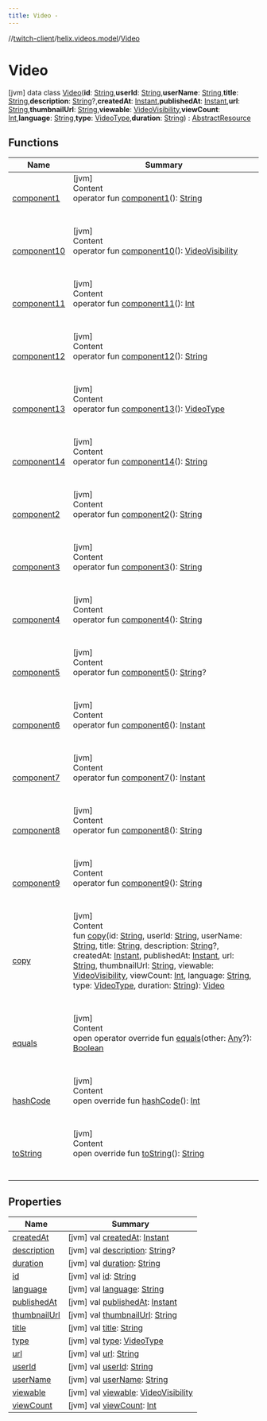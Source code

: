 ```yaml
---
title: Video -
---
```

//[twitch-client](../../index.md)/[helix.videos.model](../index.md)/[Video](index.md)



# Video  
 [jvm] data class [Video](index.md)(**id**: [String](https://kotlinlang.org/api/latest/jvm/stdlib/kotlin/-string/index.html),**userId**: [String](https://kotlinlang.org/api/latest/jvm/stdlib/kotlin/-string/index.html),**userName**: [String](https://kotlinlang.org/api/latest/jvm/stdlib/kotlin/-string/index.html),**title**: [String](https://kotlinlang.org/api/latest/jvm/stdlib/kotlin/-string/index.html),**description**: [String](https://kotlinlang.org/api/latest/jvm/stdlib/kotlin/-string/index.html)?,**createdAt**: [Instant](https://docs.oracle.com/javase/8/docs/api/java/time/Instant.html),**publishedAt**: [Instant](https://docs.oracle.com/javase/8/docs/api/java/time/Instant.html),**url**: [String](https://kotlinlang.org/api/latest/jvm/stdlib/kotlin/-string/index.html),**thumbnailUrl**: [String](https://kotlinlang.org/api/latest/jvm/stdlib/kotlin/-string/index.html),**viewable**: [VideoVisibility](../-video-visibility/index.md),**viewCount**: [Int](https://kotlinlang.org/api/latest/jvm/stdlib/kotlin/-int/index.html),**language**: [String](https://kotlinlang.org/api/latest/jvm/stdlib/kotlin/-string/index.html),**type**: [VideoType](../-video-type/index.md),**duration**: [String](https://kotlinlang.org/api/latest/jvm/stdlib/kotlin/-string/index.html)) : [AbstractResource](../../helix.http.model/-abstract-resource/index.md)   


## Functions  
  
|  Name|  Summary| 
|---|---|
| [component1](component1.md)| [jvm]  <br>Content  <br>operator fun [component1](component1.md)(): [String](https://kotlinlang.org/api/latest/jvm/stdlib/kotlin/-string/index.html)  <br><br><br>
| [component10](component10.md)| [jvm]  <br>Content  <br>operator fun [component10](component10.md)(): [VideoVisibility](../-video-visibility/index.md)  <br><br><br>
| [component11](component11.md)| [jvm]  <br>Content  <br>operator fun [component11](component11.md)(): [Int](https://kotlinlang.org/api/latest/jvm/stdlib/kotlin/-int/index.html)  <br><br><br>
| [component12](component12.md)| [jvm]  <br>Content  <br>operator fun [component12](component12.md)(): [String](https://kotlinlang.org/api/latest/jvm/stdlib/kotlin/-string/index.html)  <br><br><br>
| [component13](component13.md)| [jvm]  <br>Content  <br>operator fun [component13](component13.md)(): [VideoType](../-video-type/index.md)  <br><br><br>
| [component14](component14.md)| [jvm]  <br>Content  <br>operator fun [component14](component14.md)(): [String](https://kotlinlang.org/api/latest/jvm/stdlib/kotlin/-string/index.html)  <br><br><br>
| [component2](component2.md)| [jvm]  <br>Content  <br>operator fun [component2](component2.md)(): [String](https://kotlinlang.org/api/latest/jvm/stdlib/kotlin/-string/index.html)  <br><br><br>
| [component3](component3.md)| [jvm]  <br>Content  <br>operator fun [component3](component3.md)(): [String](https://kotlinlang.org/api/latest/jvm/stdlib/kotlin/-string/index.html)  <br><br><br>
| [component4](component4.md)| [jvm]  <br>Content  <br>operator fun [component4](component4.md)(): [String](https://kotlinlang.org/api/latest/jvm/stdlib/kotlin/-string/index.html)  <br><br><br>
| [component5](component5.md)| [jvm]  <br>Content  <br>operator fun [component5](component5.md)(): [String](https://kotlinlang.org/api/latest/jvm/stdlib/kotlin/-string/index.html)?  <br><br><br>
| [component6](component6.md)| [jvm]  <br>Content  <br>operator fun [component6](component6.md)(): [Instant](https://docs.oracle.com/javase/8/docs/api/java/time/Instant.html)  <br><br><br>
| [component7](component7.md)| [jvm]  <br>Content  <br>operator fun [component7](component7.md)(): [Instant](https://docs.oracle.com/javase/8/docs/api/java/time/Instant.html)  <br><br><br>
| [component8](component8.md)| [jvm]  <br>Content  <br>operator fun [component8](component8.md)(): [String](https://kotlinlang.org/api/latest/jvm/stdlib/kotlin/-string/index.html)  <br><br><br>
| [component9](component9.md)| [jvm]  <br>Content  <br>operator fun [component9](component9.md)(): [String](https://kotlinlang.org/api/latest/jvm/stdlib/kotlin/-string/index.html)  <br><br><br>
| [copy](copy.md)| [jvm]  <br>Content  <br>fun [copy](copy.md)(id: [String](https://kotlinlang.org/api/latest/jvm/stdlib/kotlin/-string/index.html), userId: [String](https://kotlinlang.org/api/latest/jvm/stdlib/kotlin/-string/index.html), userName: [String](https://kotlinlang.org/api/latest/jvm/stdlib/kotlin/-string/index.html), title: [String](https://kotlinlang.org/api/latest/jvm/stdlib/kotlin/-string/index.html), description: [String](https://kotlinlang.org/api/latest/jvm/stdlib/kotlin/-string/index.html)?, createdAt: [Instant](https://docs.oracle.com/javase/8/docs/api/java/time/Instant.html), publishedAt: [Instant](https://docs.oracle.com/javase/8/docs/api/java/time/Instant.html), url: [String](https://kotlinlang.org/api/latest/jvm/stdlib/kotlin/-string/index.html), thumbnailUrl: [String](https://kotlinlang.org/api/latest/jvm/stdlib/kotlin/-string/index.html), viewable: [VideoVisibility](../-video-visibility/index.md), viewCount: [Int](https://kotlinlang.org/api/latest/jvm/stdlib/kotlin/-int/index.html), language: [String](https://kotlinlang.org/api/latest/jvm/stdlib/kotlin/-string/index.html), type: [VideoType](../-video-type/index.md), duration: [String](https://kotlinlang.org/api/latest/jvm/stdlib/kotlin/-string/index.html)): [Video](index.md)  <br><br><br>
| [equals](https://kotlinlang.org/api/latest/jvm/stdlib/kotlin/-any/equals.html)| [jvm]  <br>Content  <br>open operator override fun [equals](https://kotlinlang.org/api/latest/jvm/stdlib/kotlin/-any/equals.html)(other: [Any](https://kotlinlang.org/api/latest/jvm/stdlib/kotlin/-any/index.html)?): [Boolean](https://kotlinlang.org/api/latest/jvm/stdlib/kotlin/-boolean/index.html)  <br><br><br>
| [hashCode](https://kotlinlang.org/api/latest/jvm/stdlib/kotlin/-any/hash-code.html)| [jvm]  <br>Content  <br>open override fun [hashCode](https://kotlinlang.org/api/latest/jvm/stdlib/kotlin/-any/hash-code.html)(): [Int](https://kotlinlang.org/api/latest/jvm/stdlib/kotlin/-int/index.html)  <br><br><br>
| [toString](https://kotlinlang.org/api/latest/jvm/stdlib/kotlin/-any/to-string.html)| [jvm]  <br>Content  <br>open override fun [toString](https://kotlinlang.org/api/latest/jvm/stdlib/kotlin/-any/to-string.html)(): [String](https://kotlinlang.org/api/latest/jvm/stdlib/kotlin/-string/index.html)  <br><br><br>


## Properties  
  
|  Name|  Summary| 
|---|---|
| [createdAt](index.md#helix.videos.model/Video/createdAt/#/PointingToDeclaration/)|  [jvm] val [createdAt](index.md#helix.videos.model/Video/createdAt/#/PointingToDeclaration/): [Instant](https://docs.oracle.com/javase/8/docs/api/java/time/Instant.html)   <br>
| [description](index.md#helix.videos.model/Video/description/#/PointingToDeclaration/)|  [jvm] val [description](index.md#helix.videos.model/Video/description/#/PointingToDeclaration/): [String](https://kotlinlang.org/api/latest/jvm/stdlib/kotlin/-string/index.html)?   <br>
| [duration](index.md#helix.videos.model/Video/duration/#/PointingToDeclaration/)|  [jvm] val [duration](index.md#helix.videos.model/Video/duration/#/PointingToDeclaration/): [String](https://kotlinlang.org/api/latest/jvm/stdlib/kotlin/-string/index.html)   <br>
| [id](index.md#helix.videos.model/Video/id/#/PointingToDeclaration/)|  [jvm] val [id](index.md#helix.videos.model/Video/id/#/PointingToDeclaration/): [String](https://kotlinlang.org/api/latest/jvm/stdlib/kotlin/-string/index.html)   <br>
| [language](index.md#helix.videos.model/Video/language/#/PointingToDeclaration/)|  [jvm] val [language](index.md#helix.videos.model/Video/language/#/PointingToDeclaration/): [String](https://kotlinlang.org/api/latest/jvm/stdlib/kotlin/-string/index.html)   <br>
| [publishedAt](index.md#helix.videos.model/Video/publishedAt/#/PointingToDeclaration/)|  [jvm] val [publishedAt](index.md#helix.videos.model/Video/publishedAt/#/PointingToDeclaration/): [Instant](https://docs.oracle.com/javase/8/docs/api/java/time/Instant.html)   <br>
| [thumbnailUrl](index.md#helix.videos.model/Video/thumbnailUrl/#/PointingToDeclaration/)|  [jvm] val [thumbnailUrl](index.md#helix.videos.model/Video/thumbnailUrl/#/PointingToDeclaration/): [String](https://kotlinlang.org/api/latest/jvm/stdlib/kotlin/-string/index.html)   <br>
| [title](index.md#helix.videos.model/Video/title/#/PointingToDeclaration/)|  [jvm] val [title](index.md#helix.videos.model/Video/title/#/PointingToDeclaration/): [String](https://kotlinlang.org/api/latest/jvm/stdlib/kotlin/-string/index.html)   <br>
| [type](index.md#helix.videos.model/Video/type/#/PointingToDeclaration/)|  [jvm] val [type](index.md#helix.videos.model/Video/type/#/PointingToDeclaration/): [VideoType](../-video-type/index.md)   <br>
| [url](index.md#helix.videos.model/Video/url/#/PointingToDeclaration/)|  [jvm] val [url](index.md#helix.videos.model/Video/url/#/PointingToDeclaration/): [String](https://kotlinlang.org/api/latest/jvm/stdlib/kotlin/-string/index.html)   <br>
| [userId](index.md#helix.videos.model/Video/userId/#/PointingToDeclaration/)|  [jvm] val [userId](index.md#helix.videos.model/Video/userId/#/PointingToDeclaration/): [String](https://kotlinlang.org/api/latest/jvm/stdlib/kotlin/-string/index.html)   <br>
| [userName](index.md#helix.videos.model/Video/userName/#/PointingToDeclaration/)|  [jvm] val [userName](index.md#helix.videos.model/Video/userName/#/PointingToDeclaration/): [String](https://kotlinlang.org/api/latest/jvm/stdlib/kotlin/-string/index.html)   <br>
| [viewable](index.md#helix.videos.model/Video/viewable/#/PointingToDeclaration/)|  [jvm] val [viewable](index.md#helix.videos.model/Video/viewable/#/PointingToDeclaration/): [VideoVisibility](../-video-visibility/index.md)   <br>
| [viewCount](index.md#helix.videos.model/Video/viewCount/#/PointingToDeclaration/)|  [jvm] val [viewCount](index.md#helix.videos.model/Video/viewCount/#/PointingToDeclaration/): [Int](https://kotlinlang.org/api/latest/jvm/stdlib/kotlin/-int/index.html)   <br>

